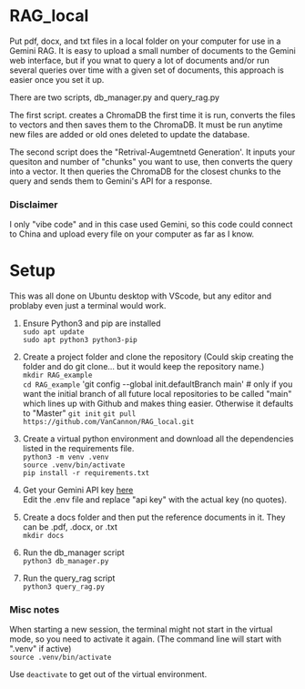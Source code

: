 # RAG_local
Put pdf, docx, and txt files in a local folder on your computer for use in a Gemini RAG. It is easy to upload a small number of documents to the Gemini web interface, but if you wnat to query a lot of documents and/or run several queries over time with a given set of documents, this approach is easier once you set it up.

There are two scripts, db_manager.py and query_rag.py

The first script. creates a ChromaDB the first time it is run, converts the files to vectors and then saves them to the ChromaDB. It must be run anytime new files are added or old ones deleted to update the database.

The second script does the "Retrival-Augemtnetd Generation'. It inputs your quesiton and number of "chunks" you want to use, then converts the query into a vector.  It then queries the ChromaDB for the closest chunks to the query and sends them to Gemini's API for a response.

### Disclaimer
I only "vibe code" and in this case used Gemini, so this code could connect to China and upload every file on your computer as far as I know.

# Setup
This was all done on Ubuntu desktop with VScode, but any editor and problaby even just a terminal would work.

1. Ensure Python3 and pip are installed  
`sudo apt update`  
`sudo apt python3 python3-pip`

2. Create a project folder and clone the repository (Could skip creating the folder and do git clone... but it would keep the repository name.)  
`mkdir RAG_example`  
`cd RAG_example`
'git config --global init.defaultBranch main'  # only if you want the initial branch of all future local repositories to be called "main" which lines up with Github and makes thing easier. Otherwise it defaults to "Master"
`git init`
`git pull https://github.com/VanCannon/RAG_local.git`

4. Create a virtual python environment and download all the dependencies listed in the requirements file.  
`python3 -m venv .venv`  
`source .venv/bin/activate`  
`pip install -r requirements.txt`

5. Get your Gemini API key [here](https://makersuite.google.com/app/apikey)  
Edit the .env file and replace "api key" with the actual key (no quotes).

6. Create a docs folder and then put the reference documents in it.  They can be .pdf, .docx, or .txt  
`mkdir docs`

7. Run the db_manager script  
`python3 db_manager.py`

8. Run the query_rag script  
`python3 query_rag.py`

### Misc notes  
When starting a new session, the terminal might not start in the virtual mode, so you need to activate it again. (The command line will start with ".venv" if active)  
`source .venv/bin/activate`  

Use `deactivate` to get out of the virtual environment.  


